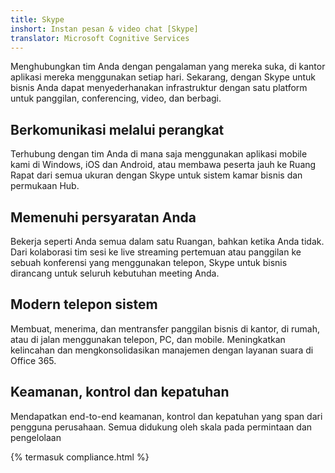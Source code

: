 ```yaml
---
title: Skype
inshort: Instan pesan & video chat [Skype]
translator: Microsoft Cognitive Services
---
```


Menghubungkan tim Anda dengan pengalaman yang mereka suka, di kantor aplikasi mereka menggunakan setiap hari. Sekarang, dengan Skype untuk bisnis Anda dapat menyederhanakan infrastruktur dengan satu platform untuk panggilan, conferencing, video, dan berbagi. 

## Berkomunikasi melalui perangkat
Terhubung dengan tim Anda di mana saja menggunakan aplikasi mobile kami di Windows, iOS dan Android, atau membawa peserta jauh ke Ruang Rapat dari semua ukuran dengan Skype untuk sistem kamar bisnis dan permukaan Hub.

## Memenuhi persyaratan Anda
Bekerja seperti Anda semua dalam satu Ruangan, bahkan ketika Anda tidak. Dari kolaborasi tim sesi ke live streaming pertemuan atau panggilan ke sebuah konferensi yang menggunakan telepon, Skype untuk bisnis dirancang untuk seluruh kebutuhan meeting Anda. 

## Modern telepon sistem
Membuat, menerima, dan mentransfer panggilan bisnis di kantor, di rumah, atau di jalan menggunakan telepon, PC, dan mobile. Meningkatkan kelincahan dan mengkonsolidasikan manajemen dengan layanan suara di Office 365. 

## Keamanan, kontrol dan kepatuhan
Mendapatkan end-to-end keamanan, kontrol dan kepatuhan yang span dari pengguna perusahaan. Semua didukung oleh skala pada permintaan dan pengelolaan 

{% termasuk compliance.html %}

